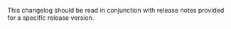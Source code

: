 
This changelog should be read in conjunction with release notes provided
for a specific release version.
